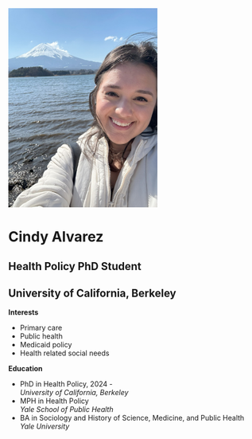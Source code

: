 <img src="headshot.jpg" alt="Headshot" width="300" height="400">


# Cindy Alvarez
## Health Policy PhD Student
## University of California, Berkeley


**Interests**
* Primary care
* Public health
* Medicaid policy
* Health related social needs


**Education**

* PhD in Health Policy, 2024 -   
*University of California, Berkeley*
* MPH in Health Policy   
*Yale School of Public Health*
* BA in Sociology and History of Science, Medicine, and Public Health   
*Yale University*
